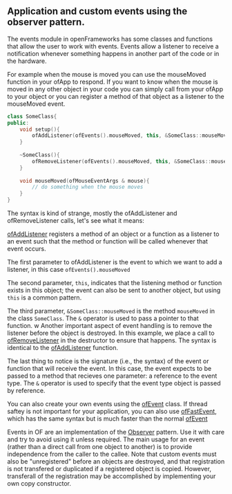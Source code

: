 ## Application and custom events using the observer pattern.

The events module in openFrameworks has some classes and functions that allow the user to work with events. Events allow a listener to receive a notification whenever something happens in another part of the code or in the hardware. 

For example when the mouse is moved you can use the mouseMoved function in your ofApp to respond. If you want to know when the mouse is moved in any other object in your code you can simply call from your ofApp to your object or you can register a method of that object as a listener to the mouseMoved event.

```cpp
class SomeClass{
public:
    void setup(){
        ofAddListener(ofEvents().mouseMoved, this, &SomeClass::mouseMoved);
    }
    
    ~SomeClass(){
        ofRemoveListener(ofEvents().mouseMoved, this, &SomeClass::mouseMoved);
    }
    
    void mouseMoved(ofMouseEventArgs & mouse){
        // do something when the mouse moves
    }
}
```

The syntax is kind of strange, mostly the ofAddListener and ofRemoveListener calls, let's see what it means:

[ofAddListener](ofEventUtils.html#ofAddListener) registers a method of an object or a function as a listener to an event such that the method or function will be called whenever that event occurs.

The first parameter to ofAddListener is the event to which we want to add a listener, in this case `ofEvents().mouseMoved`

The second parameter, `this`, indicates that the listening method or function exists in this object; the event can also be sent to another object, but using `this` is a common pattern.

The third parameter, `&SomeClass::mouseMoved` is the method `mouseMoved` in the class `SomeClass`. The `&` operator is used to pass a pointer to that function.
w
Another important aspect of event handling is to remove the listener before the object is destroyed. In this example, we place a call to [ofRemoveListener](ofEventUtils.html#ofRemoveListener) in the destructor to ensure that happens. The syntax is identical to the [ofAddListener](ofEventUtils.html#ofAddListener) function.

The last thing to notice is the signature (i.e., the syntax) of the event or function that will receive the event. In this case, the event expects to be passed to a method that recieves one parameter: a reference to the event type. The `&` operator is used to specify that the event type object is passed by reference.

You can also create your own events using the [ofEvent](ofEvent.html) class. If thread saftey is not important for your application, you can also use [ofFastEvent](ofFastEvent), which has the same syntax but is much faster than the normal [ofEvent](ofEvent.html)

Events in OF are an implementation of the [Observer](https://en.wikipedia.org/wiki/Observer_pattern) pattern. Use it with care and try to avoid using it unless required. The main usage for an event (rather than a direct call from one object to another) is to provide independence from the caller to the callee. Note that custom events must also be "unregistered" before an objects are destroyed, and that registration is not transfered or duplicated if a registered object is copied. However, transferall of the registration may be accomplished by implementing your own copy constructor.
